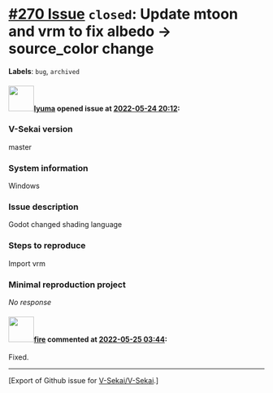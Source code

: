 # [\#270 Issue](https://github.com/V-Sekai/V-Sekai/issues/270) `closed`: Update mtoon and vrm to fix albedo -> source_color change
**Labels**: `bug`, `archived`


#### <img src="https://avatars.githubusercontent.com/u/39946030?v=4" width="50">[lyuma](https://github.com/lyuma) opened issue at [2022-05-24 20:12](https://github.com/V-Sekai/V-Sekai/issues/270):

### V-Sekai version

master

### System information

Windows

### Issue description

Godot changed shading language

### Steps to reproduce

Import vrm

### Minimal reproduction project

_No response_

#### <img src="https://avatars.githubusercontent.com/u/32321?u=c2e06a3d2b49a467aa907e54aa259516440267cc&v=4" width="50">[fire](https://github.com/fire) commented at [2022-05-25 03:44](https://github.com/V-Sekai/V-Sekai/issues/270#issuecomment-1136692366):

Fixed.


-------------------------------------------------------------------------------



[Export of Github issue for [V-Sekai/V-Sekai](https://github.com/V-Sekai/V-Sekai).]
